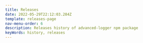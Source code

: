```yaml
---
title: Releases
date: 2022-05-29T22:12:03.284Z
template: releases-page
nav-menu-order: 6
description: Releases history of advanced-logger npm package
keyWords: history, releases
---
```

